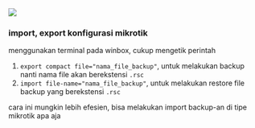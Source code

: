 <img src="https://allvectorlogo.com/img/2017/09/mikrotik-logo.png"/>

<h3>import, export konfigurasi mikrotik</h3>

<p>menggunakan terminal pada winbox, cukup mengetik perintah</p>

<ol>
  <li><code>export compact file="nama_file_backup"</code>, untuk melakukan backup nanti nama file akan berekstensi <code>.rsc</code></li>
  <li><code>import file-name="nama_file_backup"</code>, untuk melakukan restore file backup yang berekstensi <code>.rsc</code></li>
</ol>

<p>cara ini mungkin lebih efesien, bisa melakukan import backup-an di tipe mikrotik apa aja</p>
